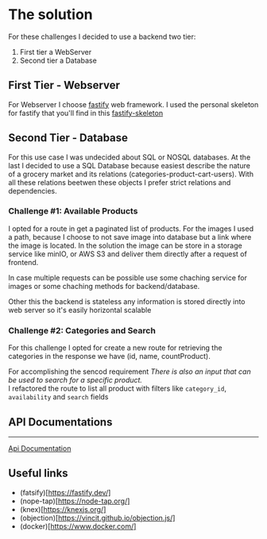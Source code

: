 # The solution 

For these challenges I decided to use a backend two tier:

1. First tier a WebServer
2. Second tier a Database


## First Tier - Webserver

For Webserver I choose [fastify](https://fastify.dev/) web framework.
I used the personal skeleton for fastify that you'll find in this [fastify-skeleton](https://github.com/dpiada/fastify-skeleton)

## Second Tier - Database 

For this use case I was undecided about SQL or NOSQL databases.
At the last I decided to use a SQL Database because easiest describe the nature of a grocery market and its relations (categories-product-cart-users).
With all these relations beetwen these objects I prefer strict relations and dependencies.


### Challenge #1: Available Products

I opted for a route in get a paginated list of products.
For the images I used a path, because I choose to not save image into database but a link where the image is located.
In the solution the image can be store in a storage service like minIO, or AWS S3 and deliver them directly after a request of frontend.

In case multiple requests can be possible use some chaching service for images or some chaching methods for backend/database.

Other this the backend is stateless any information is stored directly into web server so it's easily horizontal scalable

### Challenge #2: Categories and Search

For this challenge I opted for create a new route for retrieving the categories in the response we have (id, name, countProduct).

For accomplishing the sencod requirement *There is also an input that can be used to search for a specific product.* \
I refactored the route to list all product with filters like `category_id`, `availability` and `search` fields

## API Documentations
---
[Api Documentation](swagger-api.yaml)

## Useful links

- (fatsify)[https://fastify.dev/]
- (nope-tap)[https://node-tap.org/]
- (knex)[https://knexjs.org/]
- (objection)[https://vincit.github.io/objection.js/]
- (docker)[https://www.docker.com/]




